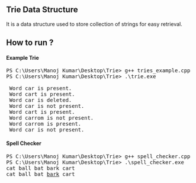 
## Trie Data Structure

It is a data structure used to store collection of strings for easy retrieval.

## How to run ?

#### Example Trie
<pre>
PS C:\Users\Manoj Kumar\Desktop\Trie> g++ tries_example.cpp tries.cpp -o trie
PS C:\Users\Manoj Kumar\Desktop\Trie> .\trie.exe

 Word car is present.
 Word cart is present.
 Word car is deleted.
 Word car is not present.
 Word cart is present.
 Word carrom is not present.
 Word carrom is present.
 Word car is not present.
</pre>

#### Spell Checker
<pre>
PS C:\Users\Manoj Kumar\Desktop\Trie> g++ spell_checker.cpp tries.cpp -o spell_checker
PS C:\Users\Manoj Kumar\Desktop\Trie> .\spell_checker.exe
cat ball bat bark cart
cat ball bat <ins>bark</ins> cart
</pre>

